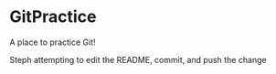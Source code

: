 # GitPractice
A place to practice Git!

Steph attempting to edit the README, commit, and push the change
